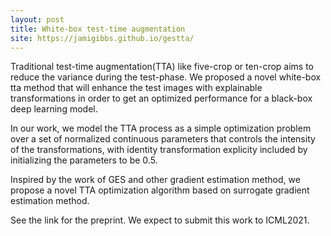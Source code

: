 ```yaml
---
layout: post
title: White-box test-time augmentation
site: https://jamigibbs.github.io/gestta/
---
```


Traditional test-time augmentation(TTA) like five-crop or ten-crop aims to reduce the variance during the test-phase. We proposed a novel white-box tta method that will enhance the test images with explainable transformations in order to get an optimized performance for a black-box deep learning model.

In our work, we model the TTA process as a simple optimization problem over a set of normalized continuous parameters that controls the intensity of the transformations, with identity transformation explicity included by initializing the parameters to be 0.5.

Inspired by the work of GES and other gradient estimation method, we propose a novel TTA optimization algorithm based on surrogate gradient estimation method.

See the link for the preprint. We expect to submit this work to ICML2021.
